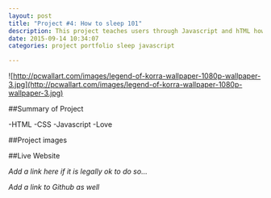 ```yaml
---
layout: post
title: "Project #4: How to sleep 101"
description: This project teaches users through Javascript and hTML how to sleep better.
date: 2015-09-14 10:34:07
categories: project portfolio sleep javascript

---
```


![http://pcwallart.com/images/legend-of-korra-wallpaper-1080p-wallpaper-3.jpg](http://pcwallart.com/images/legend-of-korra-wallpaper-1080p-wallpaper-3.jpg)

##Summary of Project

-HTML
-CSS
-Javascript
-Love

##Project images


##Live Website

*Add a link here if it is legally ok to do so...*

*Add a link to Github as well*
